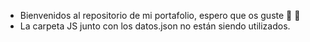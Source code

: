 - Bienvenidos al repositorio de mi portafolio, espero que os guste 🤠 🤙
- La carpeta JS junto con los datos.json no están siendo utilizados. 
